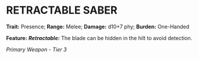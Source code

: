 ﻿---
tags:
  - Item
  - Weapon
name: 'RETRACTABLE SABER'
trait: 'Presence'
range: 'Melee'
damage: 'd10+7 phy'
burden: 'One-Handed'
feat_name: 'Retractable'
feat_text: 'The blade can be hidden in the hilt to avoid detection.'
primary_or_secondary: 'Primary Weapon'
tier: 3
---

# RETRACTABLE SABER

**Trait:** Presence; **Range:** Melee; **Damage:** d10+7 phy; **Burden:** One-Handed

**Feature:** ***Retractable:*** The blade can be hidden in the hilt to avoid detection.

*Primary Weapon - Tier 3*
